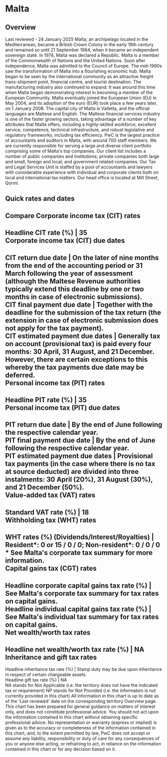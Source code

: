 # Malta
## Overview
Last reviewed - 24 January 2025
Malta, an archipelago located in the Mediterranean, became a British Crown Colony in the early 19th century and remained so until 21 September 1964, when it became an independent sovereign state. In 1974, Malta was declared a Republic. Malta is a member of the Commonwealth of Nations and the United Nations. Soon after independence, Malta was admitted to the Council of Europe.
The mid-1980s saw the transformation of Malta into a flourishing economic hub. Malta began to be seen by the international community as an attractive freight trans-shipment point, financial centre, and tourist destination. The manufacturing industry also continued to expand. It was around this time when Malta began demonstrating interest in becoming a member of the European Community. Malta eventually joined the European Union (EU) in May 2004, and its adoption of the euro (EUR) took place a few years later, on 1 January 2008. The capital city of Malta is Valletta, and the official languages are Maltese and English.
The Maltese financial services industry is one of the faster growing sectors, taking advantage of a number of key attributes that Malta offers, including a highly-skilled workforce, excellent service, competence, technical infrastructure, and robust legislative and regulatory frameworks, including tax efficiency.
PwC is the largest practice of accountants and auditors in Malta, with around 700 staff members. We are currently responsible for serving a large and diverse client portfolio comprising some of Malta's top companies. Our client list includes a number of public companies and institutions; private companies both large and small, foreign and local; and government related companies. Our Tax and Legal Services Unit is staffed by a pool of accountants and lawyers with considerable experience with individual and corporate clients both on local and international tax matters. Our head office is located at Mill Street, Qormi.
## Quick rates and dates
Compare
Corporate income tax (CIT) rates   
---  
Headline CIT rate (%) |  35  
Corporate income tax (CIT) due dates   
---  
CIT return due date |  On the later of nine months from the end of the accounting period or 31 March following the year of assessment (although the Maltese Revenue authorities typically extend this deadline by one or two months in case of electronic submissions).  
CIT final payment due date |  Together with the deadline for the submission of the tax return (the extension in case of electronic submission does not apply for the tax payment).  
CIT estimated payment due dates |  Generally tax on account (provisional tax) is paid every four months: 30 April, 31 August, and 21 December. However, there are certain exceptions to this whereby the tax payments due date may be deferred.  
Personal income tax (PIT) rates   
---  
Headline PIT rate (%) |  35  
Personal income tax (PIT) due dates   
---  
PIT return due date |  By the end of June following the respective calendar year.  
PIT final payment due date |  By the end of June following the respective calendar year.  
PIT estimated payment due dates |  Provisional tax payments (in the case where there is no tax at source deducted) are divided into three instalments: 30 April (20%), 31 August (30%), and 21 December (50%).   
Value-added tax (VAT) rates   
---  
Standard VAT rate (%) |  18  
Withholding tax (WHT) rates   
---  
WHT rates (%) (Dividends/Interest/Royalties) |  Resident*: 0 or 15 / 0 / 0; Non-resident*: 0 / 0 / 0  * See Malta's corporate tax summary for more information.  
Capital gains tax (CGT) rates   
---  
Headline corporate capital gains tax rate (%) |  See Malta's corporate tax summary for tax rates on capital gains.  
Headline individual capital gains tax rate (%) |  See Malta's individual tax summary for tax rates on capital gains.  
Net wealth/worth tax rates   
---  
Headline net wealth/worth tax rate (%) |  NA  
Inheritance and gift tax rates   
---  
Headline inheritance tax rate (%) |  Stamp duty may be due upon inheritance in respect of certain chargeable assets.  
Headline gift tax rate (%) |  NA  
NA stands for Not Applicable (i.e. the territory does not have the indicated tax or requirement)
NP stands for Not Provided (i.e. the information is not currently provided in this chart) 
All information in this chart is up to date as of the 'Last reviewed' date on the corresponding territory Overview page. This chart has been prepared for general guidance on matters of interest only, and does not constitute professional advice. You should not act upon the information contained in this chart without obtaining specific professional advice. No representation or warranty (express or implied) is given as to the accuracy or completeness of the information contained in this chart, and, to the extent permitted by law, PwC does not accept or assume any liability, responsibility or duty of care for any consequences of you or anyone else acting, or refraining to act, in reliance on the information contained in this chart or for any decision based on it.
